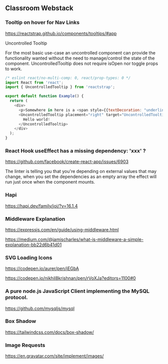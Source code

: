 ## Classroom Webstack

### Tooltip on hover for Nav Links 

https://reactstrap.github.io/components/tooltips/#app

Uncontrolled Tooltip

For the most basic use-case an uncontrolled component can provide the functionality wanted without the need to manage/control the state of the component. UncontrolledTooltip does not require isOpen nor toggle props to work.

```js
/* eslint react/no-multi-comp: 0, react/prop-types: 0 */
import React from 'react';
import { UncontrolledTooltip } from 'reactstrap';

export default function Example() {
  return (
    <div>
      <p>Somewhere in here is a <span style={{textDecoration: "underline", color:"blue"}} href="#" id="UncontrolledTooltipExample">tooltip</span>.</p>
      <UncontrolledTooltip placement="right" target="UncontrolledTooltipExample">
        Hello world!
      </UncontrolledTooltip>
    </div>
  );
}
```

### React Hook useEffect has a missing dependency: 'xxx' ? 

https://github.com/facebook/create-react-app/issues/6903

The linter is telling you that you're depending on external values that may change, when you set the dependencies as an empty array the effect will run just once when the component mounts.


### Hapi
https://hapi.dev/family/joi/?v=16.1.4

### Middleware Explanation
https://expressjs.com/en/guide/using-middleware.html

https://medium.com/@jamischarles/what-is-middleware-a-simple-explanation-bb22d6b41d01

### SVG Loading Icons
https://codepen.io/aurer/pen/jEGbA

https://codepen.io/nikhil8krishnan/pen/rVoXJa?editors=1100#0

### A pure node.js JavaScript Client implementing the MySQL protocol.
https://github.com/mysqljs/mysql

### Box Shadow
https://tailwindcss.com/docs/box-shadow/

### Image Requests
https://en.gravatar.com/site/implement/images/
